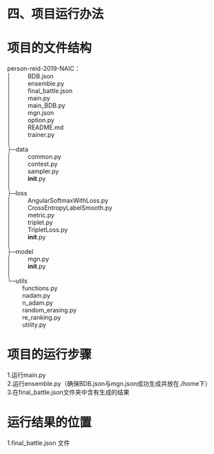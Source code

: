 #  四、项目运行办法
# **项目的文件结构**
person-reid-2019-NAIC：  
│    &emsp;&emsp;&ensp;BDB.json  
│    &emsp;&emsp;&ensp;ensemble.py  
│    &emsp;&emsp;&ensp;final_battle.json  
│    &emsp;&emsp;&ensp;main.py  
│    &emsp;&emsp;&ensp;main_BDB.py  
│    &emsp;&emsp;&ensp;mgn.json  
│    &emsp;&emsp;&ensp;option.py  
│    &emsp;&emsp;&ensp;README.md  
│    &emsp;&emsp;&ensp;trainer.py  
│    
├─data  
│        &emsp;&emsp;&ensp;common.py  
│        &emsp;&emsp;&ensp;contest.py  
│        &emsp;&emsp;&ensp;sampler.py  
│        &emsp;&emsp;&ensp;__init__.py  
│        
├─loss  
│        &emsp;&emsp;&ensp;AngularSoftmaxWithLoss.py  
│        &emsp;&emsp;&ensp;CrossEntropyLabelSmooth.py  
│        &emsp;&emsp;&ensp;metric.py  
│        &emsp;&emsp;&ensp;triplet.py  
│        &emsp;&emsp;&ensp;TripletLoss.py  
│        &emsp;&emsp;&ensp;__init__.py  
│        
├─model  
│        &emsp;&emsp;&ensp;mgn.py  
│        &emsp;&emsp;&ensp;__init__.py  
│        
└─utils  
          &emsp;&emsp;&ensp;functions.py  
          &emsp;&emsp;&ensp;nadam.py  
          &emsp;&emsp;&ensp;n_adam.py  
          &emsp;&emsp;&ensp;random_erasing.py  
          &emsp;&emsp;&ensp;re_ranking.py  
          &emsp;&emsp;&ensp;utility.py  
# **项目的运行步骤**
1.运行main.py  
2.运行ensemble.py（确保BDB.json与mgn.json成功生成并放在./home下）  
3.在final_battle.json文件夹中含有生成的结果  
# **运行结果的位置**
1.final_battle.json 文件
